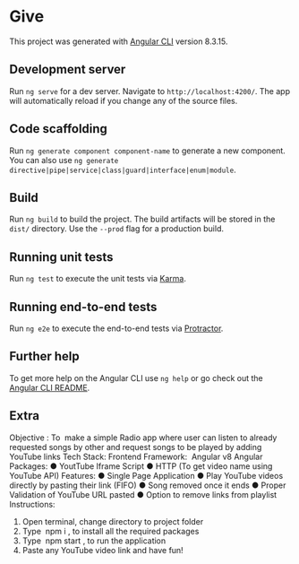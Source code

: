# Give

This project was generated with [Angular CLI](https://github.com/angular/angular-cli) version 8.3.15.

## Development server

Run `ng serve` for a dev server. Navigate to `http://localhost:4200/`. The app will automatically reload if you change any of the source files.

## Code scaffolding

Run `ng generate component component-name` to generate a new component. You can also use `ng generate directive|pipe|service|class|guard|interface|enum|module`.

## Build

Run `ng build` to build the project. The build artifacts will be stored in the `dist/` directory. Use the `--prod` flag for a production build.

## Running unit tests

Run `ng test` to execute the unit tests via [Karma](https://karma-runner.github.io).

## Running end-to-end tests

Run `ng e2e` to execute the end-to-end tests via [Protractor](http://www.protractortest.org/).

## Further help

To get more help on the Angular CLI use `ng help` or go check out the [Angular CLI README](https://github.com/angular/angular-cli/blob/master/README.md).

## Extra

Objective​ : To ​ make a simple Radio app where user can listen to already requested songs
by other and request songs to be played by adding YouTube links
Tech Stack:
Frontend Framework: ​ Angular v8
Angular Packages:
● YoutTube Iframe Script
● HTTP (To get video name using YouTube API)
Features:
● Single Page Application
● Play YouTube videos directly by pasting their link (FIFO)
● Song removed once it ends
● Proper Validation of YouTube URL pasted
● Option to remove links from playlist
Instructions:
1. Open terminal, change directory to project folder
2. Type ​ npm i​ , to install all the required packages
3. Type ​ npm start​ , to run the application
4. Paste any YouTube video link and have fun!

